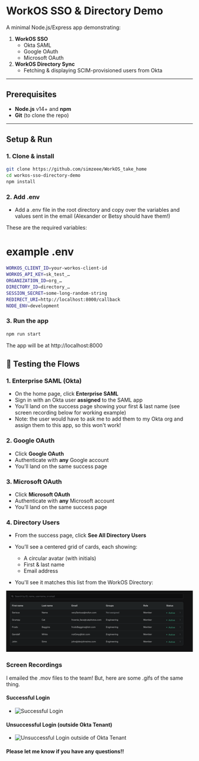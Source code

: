 # WorkOS SSO & Directory Demo

A minimal Node.js/Express app demonstrating:

1. **WorkOS SSO**
   - Okta SAML
   - Google OAuth
   - Microsoft OAuth
2. **WorkOS Directory Sync**
   - Fetching & displaying SCIM-provisioned users from Okta

---

## Prerequisites

- **Node.js** v14+ and **npm**
- **Git** (to clone the repo)

---

## Setup & Run

### 1. Clone & install

```bash
git clone https://github.com/simzeee/WorkOS_take_home
cd workos-sso-directory-demo
npm install
```

### 2. Add .env

- Add a .env file in the root directory and copy over the variables and values sent in the email (Alexander or Betsy should have them!)

These are the required variables:

# example .env

```bash
WORKOS_CLIENT_ID=your-workos-client-id
WORKOS_API_KEY=sk_test_…
ORGANIZATION_ID=org_…
DIRECTORY_ID=directory_…
SESSION_SECRET=some-long-random-string
REDIRECT_URI=http://localhost:8000/callback
NODE_ENV=development
```

### 3. Run the app

```bash
npm run start
```

The app will be at http://localhost:8000

## 🔑 Testing the Flows

### 1. Enterprise SAML (Okta)

- On the home page, click **Enterprise SAML**
- Sign in with an Okta user **assigned** to the SAML app
- You’ll land on the success page showing your first & last name (see screen recording below for working example)
- Note: the user would have to ask me to add them to my Okta org and assign them to this app, so this won't work!

### 2. Google OAuth

- Click **Google OAuth**
- Authenticate with **any** Google account
- You’ll land on the same success page

### 3. Microsoft OAuth

- Click **Microsoft OAuth**
- Authenticate with **any** Microsoft account
- You’ll land on the same success page

### 4. Directory Users

- From the success page, click **See All Directory Users**
- You’ll see a centered grid of cards, each showing:

  - A circular avatar (with initials)
  - First & last name
  - Email address

- You'll see it matches this list from the WorkOS Directory:

![Directory Sync](./public/images/directory_sync.png)

### Screen Recordings

I emailed the .mov files to the team! But, here are some .gifs of the same thing.

#### Successful Login

- ![Successful Login](./recordings/login_test_successful.gif)

#### Unsuccessful Login (outside Okta Tenant)

- ![Unsuccessful Login outside of Okta Tenant](./recordings/login_test_not_assigned.gif)

#### Please let me know if you have any questions!!
